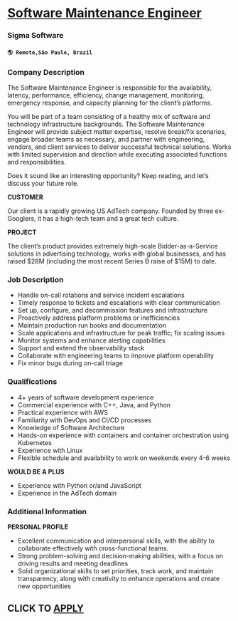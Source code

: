 # [Software Maintenance Engineer](https://www.remotewlb.com/apply/software-maintenance-engineer-110395)  
### Sigma Software  
#### `🌎 Remote,São Paulo, Brazil`  

### **Company Description**

The Software Maintenance Engineer is responsible for the availability, latency, performance, efficiency, change management, monitoring, emergency response, and capacity planning for the client’s platforms.

You will be part of a team consisting of a healthy mix of software and technology infrastructure backgrounds. The Software Maintenance Engineer will provide subject matter expertise, resolve break/fix scenarios, engage broader teams as necessary, and partner with engineering, vendors, and client services to deliver successful technical solutions. Works with limited supervision and direction while executing associated functions and responsibilities.

Does it sound like an interesting opportunity? Keep reading, and let’s discuss your future role.

**CUSTOMER**

Our client is a rapidly growing US AdTech company. Founded by three ex-Googlers, it has a high-tech team and a great tech culture.

 **PROJECT**

The client’s product provides extremely high-scale Bidder-as-a-Service solutions in advertising technology, works with global businesses, and has raised $28M (including the most recent Series B raise of $15M) to date.

###  **Job Description**

  * Handle on-call rotations and service incident escalations 
  * Timely response to tickets and escalations with clear communication 
  * Set up, configure, and decommission features and infrastructure 
  * Proactively address platform problems or inefficiencies 
  * Maintain production run books and documentation 
  * Scale applications and infrastructure for peak traffic; fix scaling issues 
  * Monitor systems and enhance alerting capabilities 
  * Support and extend the observability stack 
  * Collaborate with engineering teams to improve platform operability 
  * Fix minor bugs during on-call triage

###  **Qualifications**

  * 4+ years of software development experience 
  * Commercial experience with C++, Java, and Python 
  * Practical experience with AWS 
  * Familiarity with DevOps and CI/CD processes 
  * Knowledge of Software Architecture 
  * Hands-on experience with containers and container orchestration using Kubernetes 
  * Experience with Linux 
  * Flexible schedule and availability to work on weekends every 4-6 weeks 

**WOULD BE A PLUS**

  * Experience with Python or/and JavaScript 
  * Experience in the AdTech domain 

### **Additional Information**

 **PERSONAL PROFILE**

  * Excellent communication and interpersonal skills, with the ability to collaborate effectively with cross-functional teams.
  * Strong problem-solving and decision-making abilities, with a focus on driving results and meeting deadlines
  * Solid organizational skills to set priorities, track work, and maintain transparency, along with creativity to enhance operations and create new opportunities

  
## CLICK TO [APPLY](https://www.remotewlb.com/apply/software-maintenance-engineer-110395)

